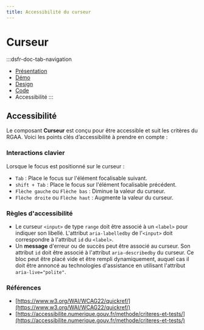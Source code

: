 ```yaml
---
title: Accessibilité du curseur
---
```


# Curseur

:::dsfr-doc-tab-navigation
- [Présentation](../index.md)
- [Démo](../demo/index.md)
- [Design](../design/index.md)
- [Code](../code/index.md)
- Accessibilité
:::

## Accessibilité

Le composant **Curseur** est conçu pour être accessible et suit les critères du RGAA. Voici les points clés d’accessibilité à prendre en compte :

### Interactions clavier

Lorsque le focus est positionné sur le curseur :

- `Tab` : Place le focus sur l'élément focalisable suivant.
- `shift + Tab` : Place le focus sur l'élément focalisable précédent.
- `Flèche gauche` ou `Flèche bas` : Diminue la valeur du curseur.
- `Flèche droite` ou `Flèche haut` : Augmente la valeur du curseur.

### Règles d'accessibilité

- Le curseur `<input>` de type `range` doit être associé à un `<label>` pour indiquer son libellé. L'attribut `aria-labelledby` de l'`<input>` doit correspondre à l'attribut `id` du `<label>`.
- Un **message** d'erreur ou de succès peut être associé au curseur. Son attribut `id` doit être associé à l'attribut `aria-describedby` du curseur. Ce bloc peut être placé vide et être rempli dynamiquement, auquel cas il doit être annoncé au technologies d'assistance en utilisant l'attribut `aria-live="polite"`.

### Références

- [https://www.w3.org/WAI/WCAG22/quickref/](https://www.w3.org/WAI/WCAG22/quickref/)
- [https://accessibilite.numerique.gouv.fr/methode/criteres-et-tests/](https://accessibilite.numerique.gouv.fr/methode/criteres-et-tests/)
